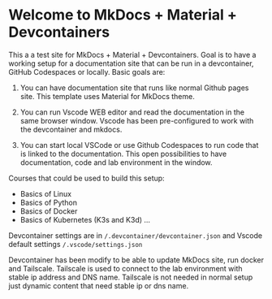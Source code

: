 # Welcome to MkDocs + Material + Devcontainers

This a a test site for MkDocs + Material + Devcontainers. Goal is to have a working setup for a documentation site that can be run in a devcontainer, GitHub Codespaces or locally. Basic goals are: 

1) You can have documentation site that runs like normal Github pages site. This template uses Material for MkDocs theme.

2) You can run Vscode WEB editor and read the documentation in the same browser window. Vscode has been pre-configured to work with the devcontainer and mkdocs.

3) You can start local VSCode or use Github Codespaces to run code that is linked to the documentation. This open possibilities to have documentation, code and lab environment in the window. 

Courses that could be used to build this setup:

* Basics of Linux
* Basics of Python
* Basics of Docker
* Basics of Kubernetes (K3s and K3d)
...


Devcontainer settings are in `/.devcontainer/devcontainer.json` and Vscode default settings `/.vscode/settings.json`

Devcontainer has been modify to be able to update MkDocs site, run docker and Tailscale. Tailscale is used to connect to the lab environment with stable ip address and DNS name. Tailscale is not needed in normal setup just dynamic content that need stable ip or dns name.




